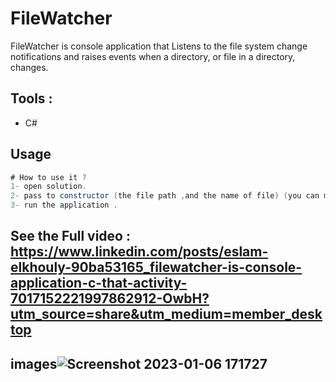 # FileWatcher

FileWatcher is console application that Listens to the file system change notifications and raises events when a directory, or file in a directory, changes.

## Tools :
* C#

## Usage

```C#
# How to use it ?
1- open solution.
2- pass to constructor (the file path ,and the name of file) (you can make it general by - using regex ex : " *.txt"-).
3- run the application .

```
## See the Full video : https://www.linkedin.com/posts/eslam-elkhouly-90ba53165_filewatcher-is-console-application-c-that-activity-7017152221997862912-OwbH?utm_source=share&utm_medium=member_desktop

## images![Screenshot 2023-01-06 171727](https://user-images.githubusercontent.com/44702288/211044142-c5fae212-b08e-4ec3-9dc5-23e3d99601dd.png)
